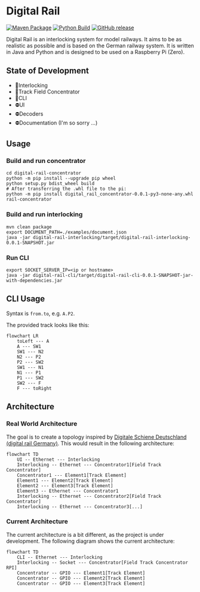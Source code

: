 # Digital Rail

[![Maven Package](https://github.com/yannickkirschen/digital-rail/actions/workflows/maven-package.yml/badge.svg)](https://github.com/yannickkirschen/digital-rail/actions/workflows/maven-package.yml)
[![Python Build](https://github.com/yannickkirschen/digital-rail/actions/workflows/python-build.yml/badge.svg)](https://github.com/yannickkirschen/digital-rail/actions/workflows/python-build.yml)
[![GitHub release](https://img.shields.io/github/release/yannickkirschen/digital-rail.svg)](https://github.com/yannickkirschen/digital-rail/releases/)

Digital Rail is an interlocking system for model railways. It aims to be as
realistic as possible and is based on the German railway system. It is written
in Java and Python and is designed to be used on a Raspberry Pi (Zero).

## State of Development

- 🚧Interlocking
- 🚧Track Field Concentrator
- 🚧CLI
- ⛔️UI
- ⛔️Decoders
- ⛔Documentation (I'm so sorry ...)

## Usage

### Build and run concentrator

```shell
cd digital-rail-concentrator
python -m pip install --upgrade pip wheel
python setup.py bdist_wheel build
# After transferring the .whl file to the pi:
python -m pip install digital_rail_concentrator-0.0.1-py3-none-any.whl
rail-concentrator
```

### Build and run interlocking

```shell
mvn clean package
export DOCUMENT_PATH=./examples/document.json
java -jar digital-rail-interlocking/target/digital-rail-interlocking-0.0.1-SNAPSHOT.jar
```

### Run CLI

```shell
export SOCKET_SERVER_IP=<ip or hostname>
java -jar digital-rail-cli/target/digital-rail-cli-0.0.1-SNAPSHOT-jar-with-dependencies.jar
```

## CLI Usage

Syntax is `from.to`, e.g. `A.P2`.

The provided track looks like this:

```mermaid
flowchart LR
    toLeft --- A
    A --- SW1
    SW1 --- N2
    N2 --- P2
    P2 --- SW2
    SW1 --- N1
    N1 --- P1
    P1 --- SW2
    SW2 --- F
    F --- toRight

```

## Architecture

### Real World Architecture

The goal is to create a topology inspired
by [Digitale Schiene Deutschland (digital rail Germany)](https://digitale-schiene-deutschland.de/en).
This would result in the following architecture:

```mermaid
flowchart TD
    UI -- Ethernet --- Interlocking
    Interlocking -- Ethernet --- Concentrator1[Field Track Concentrator]
    Concentrator1 --- Element1[Track Element]
    Element1 --- Element2[Track Element]
    Element2 --- Element3[Track Element]
    Element3 -- Ethernet --- Concentrator1
    Interlocking -- Ethernet --- Concentrator2[Field Track Concentrator]
    Interlocking -- Ethernet --- Concentrator3[...]
```

### Current Architecture

The current architecture is a bit different, as the project is under
development.
The following diagram shows the current architecture:

```mermaid
flowchart TD
    CLI -- Ethernet --- Interlocking
    Interlocking -- Socket --- Concentrator[Field Track Concentrator RPI]
    Concentrator -- GPIO --- Element1[Track Element]
    Concentrator -- GPIO --- Element2[Track Element]
    Concentrator -- GPIO --- Element3[Track Element]
```
